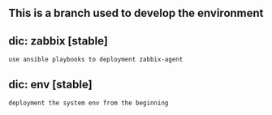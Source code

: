 ## This is a branch used to develop the environment  ##

## dic: zabbix [stable] ##
	use ansible playbooks to deployment zabbix-agent
##  dic: env [stable] ##
	deployment the system env from the beginning
